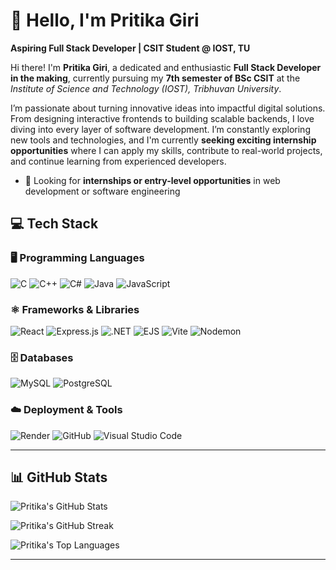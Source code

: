 # 👋 Hello, I'm Pritika Giri  
**Aspiring Full Stack Developer | CSIT Student @ IOST, TU**

Hi there! I'm **Pritika Giri**, a dedicated and enthusiastic **Full Stack Developer in the making**, currently pursuing my **7th semester of BSc CSIT** at the *Institute of Science and Technology (IOST), Tribhuvan University*.

I’m passionate about turning innovative ideas into impactful digital solutions. From designing interactive frontends to building scalable backends, I love diving into every layer of software development. I’m constantly exploring new tools and technologies, and I'm currently **seeking exciting internship opportunities** where I can apply my skills, contribute to real-world projects, and continue learning from experienced developers.


- 🎯 Looking for **internships or entry-level opportunities** in web development or software engineering


## 💻 Tech Stack

### 🖥️ Programming Languages  
![C](https://img.shields.io/badge/C-%2300599C.svg?style=for-the-badge&logo=c&logoColor=white)  ![C++](https://img.shields.io/badge/C++-%2300599C.svg?style=for-the-badge&logo=c%2B%2B&logoColor=white)  ![C#](https://img.shields.io/badge/C%23-%23239120.svg?style=for-the-badge&logo=csharp&logoColor=white)  ![Java](https://img.shields.io/badge/Java-%23ED8B00.svg?style=for-the-badge&logo=openjdk&logoColor=white)  ![JavaScript](https://img.shields.io/badge/JavaScript-%23323330.svg?style=for-the-badge&logo=javascript&logoColor=%23F7DF1E)  

### ⚛️ Frameworks & Libraries  
![React](https://img.shields.io/badge/React-%2320232a.svg?style=for-the-badge&logo=react&logoColor=%2361DAFB)  ![Express.js](https://img.shields.io/badge/Express.js-%23404d59.svg?style=for-the-badge&logo=express&logoColor=white)  ![.NET](https://img.shields.io/badge/.NET-5C2D91?style=for-the-badge&logo=.net&logoColor=white)  ![EJS](https://img.shields.io/badge/EJS-DD0031?style=for-the-badge&logo=ejs&logoColor=white)  ![Vite](https://img.shields.io/badge/Vite-%23646CFF.svg?style=for-the-badge&logo=vite&logoColor=white)  ![Nodemon](https://img.shields.io/badge/Nodemon-%23323330.svg?style=for-the-badge&logo=nodemon&logoColor=%BBDEAD)

### 🗄️ Databases  
![MySQL](https://img.shields.io/badge/MySQL-4479A1.svg?style=for-the-badge&logo=mysql&logoColor=white)  ![PostgreSQL](https://img.shields.io/badge/PostgreSQL-%23316192.svg?style=for-the-badge&logo=postgresql&logoColor=white)  

### ☁️ Deployment & Tools  
![Render](https://img.shields.io/badge/Render-46E3B7.svg?style=for-the-badge&logo=render&logoColor=white)  ![GitHub](https://img.shields.io/badge/GitHub-100000.svg?style=for-the-badge&logo=github&logoColor=white)  ![Visual Studio Code](https://img.shields.io/badge/VSCode-%23007ACC.svg?style=for-the-badge&logo=visual-studio-code&logoColor=white)


---

## 📊 GitHub Stats

![Pritika's GitHub Stats](https://github-readme-stats.vercel.app/api?username=PRITIKA-GIRI&theme=dark&hide_border=false&include_all_commits=true&count_private=true)

![Pritika's GitHub Streak](https://nirzak-streak-stats.vercel.app/?user=PRITIKA-GIRI&theme=dark&hide_border=false)

![Pritika's Top Languages](https://github-readme-stats.vercel.app/api/top-langs/?username=PRITIKA-GIRI&theme=dark&hide_border=false&layout=compact)

---


